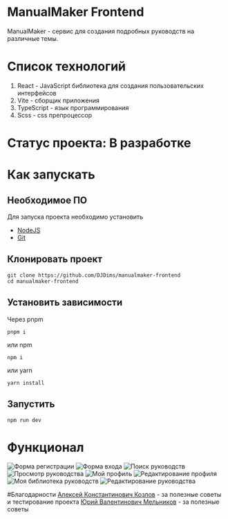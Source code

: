 # ManualMaker Frontend
ManualMaker - сервис для создания подробных руководств на различные темы.

# Список технологий
1. React - JavaScript библиотека для создания пользовательских интерфейсов
2. Vite - сборщик приложения
3. TypeScript - язык программирования
4. Scss - css препроцессор

# Статус проекта: В разработке

# Как запускать
## Необходимое ПО
Для запуска проекта необходимо установить 
- [NodeJS](https://nodejs.org/en/download)
- [Git](https://git-scm.com/downloads)

## Клонировать проект
```
git clone https://github.com/DJDims/manualmaker-frontend
cd manualmaker-frontend
```

## Установить зависимости
Через pnpm
```
pnpm i
```

или npm
```
npm i
```

или yarn
```
yarn install
```

## Запустить
```
npm run dev
```

# Функционал
![Форма регистрации](https://ivkhk-my.sharepoint.com/:i:/r/personal/dmitrii_kreivald_ivkhk_ee/Documents/4%20Kurs/Lopputoo/pics/register.png?csf=1&web=1&e=RRBSZp)
![Форма входа](https://ivkhk-my.sharepoint.com/:i:/r/personal/dmitrii_kreivald_ivkhk_ee/Documents/4%20Kurs/Lopputoo/pics/login.png?csf=1&web=1&e=IhUens)
![Поиск руководств](https://ivkhk-my.sharepoint.com/:i:/r/personal/dmitrii_kreivald_ivkhk_ee/Documents/4%20Kurs/Lopputoo/pics/search.png?csf=1&web=1&e=TNkJfh)
![Просмотр руководства](https://ivkhk-my.sharepoint.com/:i:/r/personal/dmitrii_kreivald_ivkhk_ee/Documents/4%20Kurs/Lopputoo/pics/view%20manual.png?csf=1&web=1&e=gfKipL)
![Мой профиль](https://ivkhk-my.sharepoint.com/:i:/r/personal/dmitrii_kreivald_ivkhk_ee/Documents/4%20Kurs/Lopputoo/pics/profile.png?csf=1&web=1&e=QIGvcf)
![Редактирование профиля](https://ivkhk-my.sharepoint.com/:i:/r/personal/dmitrii_kreivald_ivkhk_ee/Documents/4%20Kurs/Lopputoo/pics/edit_profile.png?csf=1&web=1&e=dPEnJD)
![Моя библиотека руководств](https://ivkhk-my.sharepoint.com/:i:/r/personal/dmitrii_kreivald_ivkhk_ee/Documents/4%20Kurs/Lopputoo/pics/library.png?csf=1&web=1&e=6aS0n6)
![Редактирование руководства](https://ivkhk-my.sharepoint.com/:i:/r/personal/dmitrii_kreivald_ivkhk_ee/Documents/4%20Kurs/Lopputoo/pics/edit_manual.png?csf=1&web=1&e=rS2l3A)

#Благодарности
[Алексей Константинович Козлов](https://github.com/MiFista01) - за полезные советы и тестирование проекта
[Юрий Валентинович Мельников](https://github.com/Dew25) - за полезные советы

